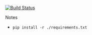 [![Build Status](https://travis-ci.org/laslabs/odoo-project_jira.svg?branch=master)](https://travis-ci.org/laslabs/odoo-project_jira)
 
Notes
* `pip install -r ./requirements.txt`